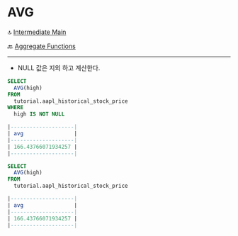 AVG
==========

🔝 [Intermediate Main](./0.%20Intermediate.md)

🔙 [Aggregate Functions](./1.%20AggregateFunctions.md)

***
> 
- NULL 값은 지외 하고 계산한다.

```sql
SELECT
  AVG(high)
FROM
  tutorial.aapl_historical_stock_price
WHERE
  high IS NOT NULL

|--------------------|
| avg                | 
|--------------------| 
| 166.43766071934257 | 
|--------------------|
```

```sql
SELECT
  AVG(high)
FROM
  tutorial.aapl_historical_stock_price

|--------------------|
| avg                | 
|--------------------| 
| 166.43766071934257 | 
|--------------------|
```